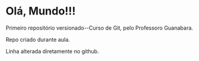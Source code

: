 # Olá, Mundo!!!
Primeiro repositório versionado--Curso de Git, pelo Professoro Guanabara.

Repo criado durante aula.

Linha alterada diretamente no github.
